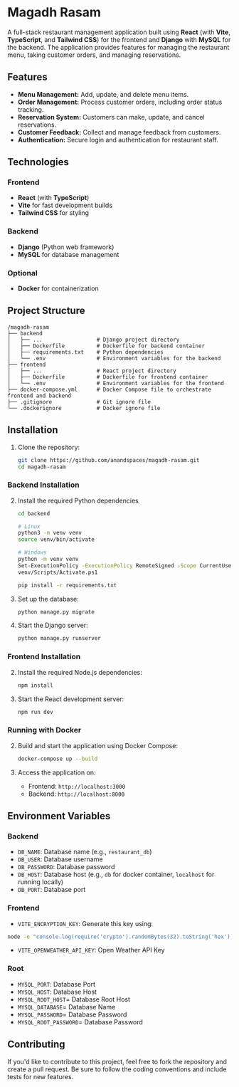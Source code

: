 # Magadh Rasam

A full-stack restaurant management application built using **React** (with **Vite**, **TypeScript**, and **Tailwind CSS**) for the frontend and **Django** with **MySQL** for the backend. The application provides features for managing the restaurant menu, taking customer orders, and managing reservations.

## Features

- **Menu Management:** Add, update, and delete menu items.
- **Order Management:** Process customer orders, including order status tracking.
- **Reservation System:** Customers can make, update, and cancel reservations.
- **Customer Feedback:** Collect and manage feedback from customers.
- **Authentication:** Secure login and authentication for restaurant staff.
  
## Technologies

### Frontend
- **React** (with **TypeScript**)
- **Vite** for fast development builds
- **Tailwind CSS** for styling

### Backend
- **Django** (Python web framework)
- **MySQL** for database management

### Optional
- **Docker** for containerization
<!-- - **Redis/RabbitMQ/Kafka** for message queueing (if applicable) -->

## Project Structure

```
/magadh-rasam
├── backend
│   ├── ...                 # Django project directory
│   ├── Dockerfile          # Dockerfile for backend container
│   ├── requirements.txt    # Python dependencies
│   └── .env                # Environment variables for the backend
├── frontend
│   ├── ...                 # React project directory
│   ├── Dockerfile          # Dockerfile for frontend container
│   └── .env                # Environment variables for the frontend
├── docker-compose.yml      # Docker Compose file to orchestrate frontend and backend
├── .gitignore              # Git ignore file
└── .dockerignore           # Docker ignore file
```

## Installation

1. Clone the repository:
   ```bash
   git clone https://github.com/anandspaces/magadh-rasam.git
   cd magadh-rasam
   ```

### Backend Installation

2. Install the required Python dependencies
   ```bash
   cd backend
   
   # Linux
   python3 -m venv venv
   source venv/bin/activate
   
   # Windows
   python -m venv venv
   Set-ExecutionPolicy -ExecutionPolicy RemoteSigned -Scope CurrentUser # Optional
   venv/Scripts/Activate.ps1

   pip install -r requirements.txt
   ```

3. Set up the database:
   ```bash
   python manage.py migrate
   ```

4. Start the Django server:
   ```bash
   python manage.py runserver
   ```

### Frontend Installation

2. Install the required Node.js dependencies:
   ```bash
   npm install
   ```

3. Start the React development server:
   ```bash
   npm run dev
   ```

### Running with Docker

2. Build and start the application using Docker Compose:
   ```bash
   docker-compose up --build
   ```

3. Access the application on:
   - Frontend: `http://localhost:3000`
   - Backend: `http://localhost:8000`

## Environment Variables

### Backend
- `DB_NAME`: Database name (e.g., `restaurant_db`)
- `DB_USER`: Database username
- `DB_PASSWORD`: Database password
- `DB_HOST`: Database host (e.g., `db` for docker container, `localhost` for running locally)
- `DB_PORT`: Database port

### Frontend
- `VITE_ENCRYPTION_KEY`: Generate this key using:
 ```bash
 node -e "console.log(require('crypto').randomBytes(32).toString('hex'))"
 ```
- `VITE_OPENWEATHER_API_KEY`: Open Weather API Key

### Root
- `MYSQL_PORT`: Database Port
- `MYSQL_HOST`: Database Host
- `MYSQL_ROOT_HOST`= Database Root Host
- `MYSQL_DATABASE`= Database Name
- `MYSQL_PASSWORD`= Database Password
- `MYSQL_ROOT_PASSWORD`= Database Password

## Contributing

If you'd like to contribute to this project, feel free to fork the repository and create a pull request. Be sure to follow the coding conventions and include tests for new features.
